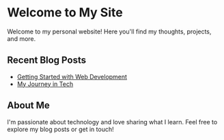 # Welcome to My Site

Welcome to my personal website! Here you'll find my thoughts, projects, and more.

## Recent Blog Posts

- [Getting Started with Web Development](/blog/getting-started)
- [My Journey in Tech](/blog/my-journey)

## About Me

I'm passionate about technology and love sharing what I learn. Feel free to explore my blog posts or get in touch! 